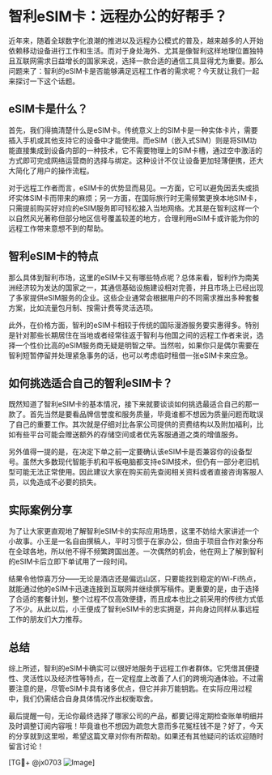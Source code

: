# 智利eSIM卡：远程办公的好帮手？

近年来，随着全球数字化浪潮的推进以及远程办公模式的普及，越来越多的人开始依赖移动设备进行工作和生活。而对于身处海外、尤其是像智利这样地理位置独特且互联网需求日益增长的国家来说，选择一款合适的通信工具显得尤为重要。那么问题来了：智利的eSIM卡是否能够满足远程工作者的需求呢？今天就让我们一起来探讨一下这个话题。

## eSIM卡是什么？

首先，我们得搞清楚什么是eSIM卡。传统意义上的SIM卡是一种实体卡片，需要插入手机或其他支持它的设备中才能使用。而eSIM（嵌入式SIM）则是将SIM功能直接集成到设备内部的一种技术，它不需要物理上的SIM卡槽，通过空中激活的方式即可完成网络运营商的选择与绑定。这种设计不仅让设备更加轻薄便携，还大大简化了用户的操作流程。

对于远程工作者而言，eSIM卡的优势显而易见。一方面，它可以避免因丢失或损坏实体SIM卡而带来的麻烦；另一方面，在国际旅行时无需频繁更换本地SIM卡，只需提前购买好对应的eSIM服务即可轻松接入当地网络。尤其是在智利这样一个以自然风光著称但部分地区信号覆盖较差的地方，合理利用eSIM卡或许能为你的远程工作带来意想不到的帮助。

## 智利eSIM卡的特点

那么具体到智利市场，这里的eSIM卡又有哪些特点呢？总体来看，智利作为南美洲经济较为发达的国家之一，其通信基础设施建设相对完善，并且市场上已经出现了多家提供eSIM服务的企业。这些企业通常会根据用户的不同需求推出多种套餐方案，比如流量包月制、按需计费等灵活选项。

此外，在价格方面，智利的eSIM卡相较于传统的国际漫游服务要实惠得多。特别是针对那些长期居住在当地或者经常往返于智利与他国之间的远程工作者来说，选择一个性价比高的eSIM服务商无疑是明智之举。当然啦，如果你只是偶尔需要在智利短暂停留并处理紧急事务的话，也可以考虑临时租借一张eSIM卡来应急。

## 如何挑选适合自己的智利eSIM卡？

既然知道了智利eSIM卡的基本情况，接下来就要谈谈如何挑选最适合自己的那一款了。首先当然是要看品牌信誉度和服务质量，毕竟谁都不想因为质量问题而耽误了自己的重要工作。其次就是仔细对比各家公司提供的资费结构以及附加福利，比如有些平台可能会赠送额外的存储空间或者优先客服通道之类的增值服务。

另外值得一提的是，在决定下单之前一定要确认该eSIM卡是否兼容你的设备型号。虽然大多数现代智能手机和平板电脑都支持eSIM技术，但仍有一部分老旧机型可能无法正常使用。因此建议大家在购买前先查阅相关资料或者直接咨询客服人员，以免造成不必要的损失。

## 实际案例分享

为了让大家更直观地了解智利eSIM卡的实际应用场景，这里不妨给大家讲述一个小故事。小王是一名自由撰稿人，平时习惯于在家办公，但由于项目合作对象分布在全球各地，所以他不得不频繁跨国出差。一次偶然的机会，他在网上了解到智利的eSIM卡后立即下单试用了一段时间。

结果令他惊喜万分——无论是酒店还是偏远山区，只要能找到稳定的Wi-Fi热点，就能通过他的eSIM卡迅速连接到互联网并继续撰写稿件。更重要的是，由于选择了合适的套餐计划，整个过程不仅高效便捷，而且成本也比之前采用的传统方式低了不少。从此以后，小王便成了智利eSIM卡的忠实拥趸，并向身边同样从事远程工作的朋友们大力推荐。

## 总结

综上所述，智利的eSIM卡确实可以很好地服务于远程工作者群体。它凭借其便捷性、灵活性以及经济性等特点，在一定程度上改善了人们的跨境沟通体验。不过需要注意的是，尽管eSIM卡具有诸多优点，但它并非万能钥匙。在实际应用过程中，我们仍需结合自身具体情况作出权衡取舍。

最后提醒一句，无论你最终选择了哪家公司的产品，都要记得定期检查账单明细并及时调整订阅内容哦！毕竟谁也不想因为疏忽大意而多花冤枉钱不是？好了，今天的分享就到这里啦，希望这篇文章对你有所帮助。如果还有其他疑问的话欢迎随时留言讨论！

[TG💪+ @jx0703 ![Image](https://github.com/user-attachments/assets/dbca1d08-cadb-493c-b0ec-ad6f7a83f270)]